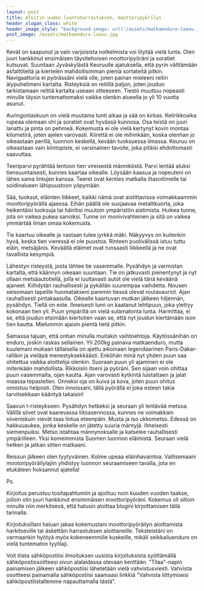 ```yaml
---
layout: post
title: Aloitin uuden luontoharrastuksen, moottoripyörilyn
header_slogan_class: white
header_image_style: "background-image: url('/assets/matkaenduro-laavu.jpg')"
post_image: /assets/matkaenduro-laavu.jpg
---
```


Kevät on saapunut ja vain varjoisista notkelmista voi löytää vielä lunta. Olen juuri hankkinut ensimäisen täysitehoisen moottoripyöräni ja soratiet kutsuvat. Suuntaan Jyväskylästä Keuruulle ajatuksella, että pyrin välttämään asfalttiteitä ja kiertelen mahdollisimman pieniä sortateitä pitkin. Navigaattoria ei pyörässäni vielä olle, joten painan mieleeni reitin älypuhelimeni kartalta. Risteyksiä on reitillä paljon, joten joudun tarkistamaan reittiä kartalta useaan otteeseen. Tiestö muuttuu nopeasti minulle täysin tuntemattomaksi vaikka olenkin alueella jo yli 10 vuotta asunut.

Auringonlaskuun on vielä muutama tunti aikaa ja sää on kirkas. Kelirikkoaika rupeaa olemaan ohi ja soratiet ovat hyvässä kunnosa. Osa teistä on juuri lanattu ja pinta on pehmeä. Kokemusta ei ole vielä kertynyt kovin montaa kilometirä, joten ajelen varovasti. Kiirettä ei ole mihinkään, koska olenhan jo oikeastaan perillä, luonnon keskellä, kevään tuoksuessa ilmassa. Keuruu on oikeastaan vain kiintopiste, ei varsinainen tavoite, joka pitäisi ehdottomasti saavuttaa.

Teeriparvi pyrähtää lentoon tien vireisestä männiköstä. Parvi lentää aluksi tiensuuntaisesti, kunnes kaartaa oikealle. Löysään kaasua ja nopeuteni on lähes sama lintujen kanssa. Teeret ovat kenties matkalla iltasoitimelle tai soidinalueen lähipuustoon yöpymään.

Sää, tuoksut, eläinten liikkeet, kaikki nämä ovat aistittavissa voimakkaammin moottoripyörällä ajaessa. Eihän päällä ole suojaavaa metallikuorta, joka heikentäisi tuoksuja tai häiritisi muutoin ympäristön aistimista. Huikea tunne, jota on vaikea pukea sanoiksi. Tunne on monivivahteinen ja sitä on vaikea ymmärtää ilman omaa kokemusta.

Tie kaartuu oikealle ja vastaan tulee jyrkkä mäki. Näkyyvys on kuitenkin hyvä, koska tien vieressä ei ole puustoa. Rinteen puolivälissä istuu tuttu eläin, metsäjänis. Keväällä eläimet ovat runsaasti liikkeellä ja ne ovat tavallista kesympiä.

Lähestyn risteystä, josta lähtee tie vasemmalle. Pysähdyn ja varmistan kartalta, että käännyn oikeaan suuntaan. Tie on jatkuvasti pienentynyt ja nyt ollaan metsäautotiellä, jolla ei luultavasti autot ole vielä tänä keväänä ajaneet. Kiihdytän rauhallisesti ja pykällän suurempaa vaihdetta. Nousen seisomaan tapeille huomatakseni paremin tiessä olevat routavauriot. Ajan rauhallisesti pintakaasulla. Oikealle kaartuvan mutkan jälkeen hiljennän, pysähdyn. Tiellä on este. Ilmeisesti lumi on kaatanut lehtipuun, joka ylettyy kokonaan tien yli. Puun ympärillä on vielä sulamatonta lunta. Harmittaa, ei se, että joudun etsimään kiertotien vaan se, että nyt joudun kiertämään ison tien kautta. Mielummin ajaisin pientä tietä pitkin.

Samassa tajuan, että onhan minulla muitakin vaihtoehtoja. Käytössänihän on enduro, joskin raskas sellainen. Yli 200kg painava matkaenduro, mutta kuulemani mukaan tällaisella on ajettu aikoinaan legendaarinen Paris-Dakar-rallikin ja vieläpä menestyksekkäästi. Enköhän minä nyt yhden puun saa ohitettua vaikka aloittelija olenkin. Suoraan puun yli ajaminen ei ole mitenkään mahdollista. Rikkoisin itseni ja pyöräni. Sen sijaan voin ohittaa puun vasemmalta, ojan kautta. Ajan varovasti kytkintä luistattaen ja jalat maassa tepastellen. Onneksi oja on kuiva ja kova, joten puun ohitus onnistuu helposti. Olen innoissani, tällä pyörällä ei joka esteen takia tarvitsekkaan kääntyä takaisin!

Saavun t-risteykseen. Pysähdyn hetkeksi ja seuraan yli lentävää metsoa. Välillä siivet ovat kaarevassa liitoasennossa, kunnes ne voimakkain siiveniskuin vievät taas lintua eteenpäin. Musta ja iso ukkometso. Edessä on hakkuuaukea, jonka keskelle on jätetty suuria mäntyjä. Ilmeisesti siemenpuiksi. Metso istahtaa männynoksalle ja  katselee rauhallisesti ympärilleen. Yksi komeimmista Suomen luonnon eläimistä. Seuraan vielä hetken ja jatkan sitten matkaani.

Reissun jälkeen olen tyytyväinen. Kolme upeaa eläinhavaintoa. Valitsemaani mootoripyöräilylajiin yhdistyy luonnon seuraamiseen tavalla, jota en etukäteen hoksannut ajatella!

Ps.

Kirjoitus perustuu tositapahtumiin ja ajoittuu noin kuuden vuoden taakse, jolloin olin juuri hankkinut ensimmäisen moottoripyöräni. Kokemus oli silloin minulle niin merkitsevä, että halusin aloittaa blogini kirjoittamisen tällä tarinalla.

Kirjoituksillani haluan jakaa kokemustani moottoripyöräilyn aloittamista harkitseville tai äskettäin harrastuksen aloittaneille. Teksteistäni on varmaankin hyötyä myös kokeneemmille kuskeille, mikäli seikkailuenduro on vielä tuntematon tyylilaji.

Voit tilata sähköpostiisi ilmoituksen uusista kirjoituksista syöttämällä sähköpostiosoitteesi sivun alalaidassa olevaan kenttään. "Tilaa"-napin painamisen jälkeen sähköpostiisi lähetetään vielä vahvistusviesti. Vahvista osoitteesi painamalla sähköpostiisi saamaasi linkkiä "Vahvista liittymisesi sähköpostilistallemme napauttamalla tästä".
